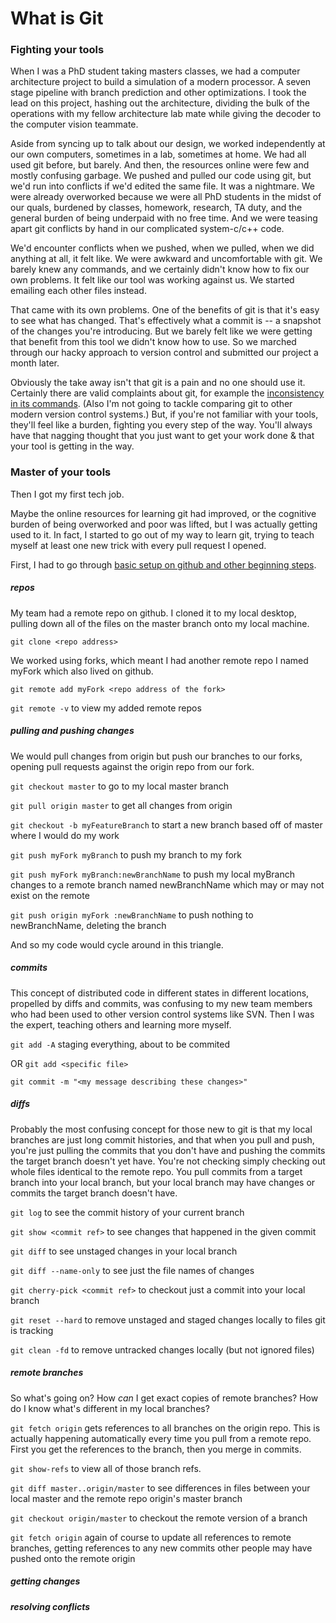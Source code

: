 # What is Git

### Fighting your tools

When I was a PhD student taking masters classes, we had a computer architecture project to build a simulation of a modern processor.  A seven stage pipeline with branch prediction and other optimizations.  I took the lead on this project, hashing out the architecture, dividing the bulk of the operations with my fellow architecture lab mate while giving the decoder to the computer vision teammate.

Aside from syncing up to talk about our design, we worked independently at our own computers, sometimes in a lab, sometimes at home.  We had all used git before, but barely.  And then, the resources online were few and mostly confusing garbage.  We pushed and pulled our code using git, but we'd run into conflicts if we'd edited the same file.  It was a nightmare.  We were already overworked because we were all PhD students in the midst of our quals, burdened by classes, homework, research, TA duty, and the general burden of being underpaid with no free time.  And we were teasing apart git conflicts by hand in our complicated system-c/c++ code.

We'd encounter conflicts when we pushed, when we pulled, when we did anything at all, it felt like.  We were awkward and uncomfortable with git.  We barely knew any commands, and we certainly didn't know how to fix our own problems.  It felt like our tool was working against us.  We started emailing each other files instead.

That came with its own problems.  One of the benefits of git is that it's easy to see what has changed.  That's effectively what a commit is -- a snapshot of the changes you're introducing.  But we barely felt like we were getting that benefit from this tool we didn't know how to use.  So we marched through our hacky approach to version control and submitted our project a month later.

Obviously the take away isn't that git is a pain and no one should use it.  Certainly there are valid complaints about git, for example the [inconsistency in its commands](http://stevelosh.com/blog/2013/04/git-koans/#the-hobgoblin).  (Also I'm not going to tackle comparing git to other modern version control systems.)  But, if you're not familiar with your tools, they'll feel like a burden, fighting you every step of the way.  You'll always have that nagging thought that you just want to get your work done & that your tool is getting in the way.

### Master of your tools

Then I got my first tech job.

Maybe the online resources for learning git had improved, or the cognitive burden of being overworked and poor was lifted, but I was actually getting used to it.  In fact, I started to go out of my way to learn git, trying to teach myself at least one new trick with every pull request I opened.

First, I had to go through [basic setup on github and other beginning steps](https://github.com/sllewely/notes/blob/master/git/total_beginner.md).

##### repos

My team had a remote repo on github.  I cloned it to my local desktop, pulling down all of the files on the master branch onto my local machine.

```git clone <repo address>```

We worked using forks, which meant I had another remote repo I named myFork which also lived on github.

```git remote add myFork <repo address of the fork>```

```git remote -v``` to view my added remote repos

##### pulling and pushing changes

We would pull changes from origin but push our branches to our forks, opening pull requests against the origin repo from our fork.

```git checkout master``` to go to my local master branch

```git pull origin master``` to get all changes from origin

```git checkout -b myFeatureBranch``` to start a new branch based off of master where I would do my work

```git push myFork myBranch``` to push my branch to my fork

```git push myFork myBranch:newBranchName``` to push my local myBranch changes to a remote branch named newBranchName which may or may not exist on the remote

```git push origin myFork :newBranchName``` to push nothing to newBranchName, deleting the branch

And so my code would cycle around in this triangle.

##### commits

This concept of distributed code in different states in different locations, propelled by diffs and commits, was confusing to my new team members who had been used to other version control systems like SVN.  Then I was the expert, teaching others and learning more myself.

```git add -A``` staging everything, about to be commited

OR ```git add <specific file>```

```git commit -m "<my message describing these changes>"```

##### diffs

Probably the most confusing concept for those new to git is that my local branches are just long commit histories, and that when you pull and push, you're just pulling the commits that you don't have and pushing the commits the target branch doesn't yet have.  You're not checking simply checking out whole files identical to the remote repo.  You pull commits from a target branch into your local branch, but your local branch may have changes or commits the target branch doesn't have.

```git log``` to see the commit history of your current branch

```git show <commit ref>``` to see changes that happened in the given commit

```git diff``` to see unstaged changes in your local branch

```git diff --name-only``` to see just the file names of changes

```git cherry-pick <commit ref>``` to checkout just a commit into your local branch



```git reset --hard``` to remove unstaged and staged changes locally to files git is tracking

```git clean -fd``` to remove untracked changes locally (but not ignored files)

##### remote branches

So what's going on?  How *can* I get exact copies of remote branches?  How do I know what's different in my local branches?

```git fetch origin``` gets references to all branches on the origin repo.  This is actually happening automatically every time you pull from a remote repo.  First you get the references to the branch, then you merge in commits.

```git show-refs``` to view all of those branch refs.

```git diff master..origin/master``` to see differences in files between your local master and the remote repo origin's master branch

```git checkout origin/master``` to checkout the remote version of a branch

```git fetch origin``` again of course to update all references to remote branches, getting references to any new commits other people may have pushed onto the remote origin

##### getting changes

##### resolving conflicts
